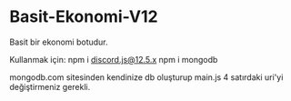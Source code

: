 # Basit-Ekonomi-V12
Basit bir ekonomi botudur.

Kullanmak için:
npm i discord.js@12.5.x
npm i mongodb

mongodb.com sitesinden kendinize db oluşturup main.js 4 satırdaki uri'yi değiştirmeniz gerekli.
